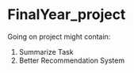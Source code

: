 # FinalYear_project

Going on project might contain:
1. Summarize Task
2. Better Recommendation System
